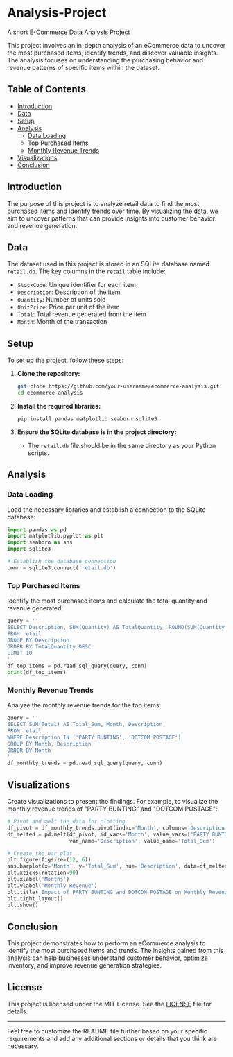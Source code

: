 # Analysis-Project
A short E-Commerce Data Analysis Project

This project involves an in-depth analysis of an eCommerce data to uncover the most purchased items, identify trends, and discover valuable insights. The analysis focuses on understanding the purchasing behavior and revenue patterns of specific items within the dataset.

## Table of Contents

- [Introduction](#introduction)
- [Data](#data)
- [Setup](#setup)
- [Analysis](#analysis)
  - [Data Loading](#data-loading)
  - [Top Purchased Items](#top-purchased-items)
  - [Monthly Revenue Trends](#monthly-revenue-trends)
- [Visualizations](#visualizations)
- [Conclusion](#conclusion)

## Introduction

The purpose of this project is to analyze retail data to find the most purchased items and identify trends over time. By visualizing the data, we aim to uncover patterns that can provide insights into customer behavior and revenue generation.

## Data

The dataset used in this project is stored in an SQLite database named `retail.db`. The key columns in the `retail` table include:

- `StockCode`: Unique identifier for each item
- `Description`: Description of the item
- `Quantity`: Number of units sold
- `UnitPrice`: Price per unit of the item
- `Total`: Total revenue generated from the item
- `Month`: Month of the transaction

## Setup

To set up the project, follow these steps:

1. **Clone the repository:**

   ```bash
   git clone https://github.com/your-username/ecommerce-analysis.git
   cd ecommerce-analysis
   ```

2. **Install the required libraries:**

   ```bash
   pip install pandas matplotlib seaborn sqlite3
   ```

3. **Ensure the SQLite database is in the project directory:**

   - The `retail.db` file should be in the same directory as your Python scripts.

## Analysis

### Data Loading

Load the necessary libraries and establish a connection to the SQLite database:

```python
import pandas as pd
import matplotlib.pyplot as plt
import seaborn as sns
import sqlite3

# Establish the database connection
conn = sqlite3.connect('retail.db')
```

### Top Purchased Items

Identify the most purchased items and calculate the total quantity and revenue generated:

```python
query = '''
SELECT Description, SUM(Quantity) AS TotalQuantity, ROUND(SUM(Quantity * UnitPrice), 2) AS TotalRevenue
FROM retail
GROUP BY Description
ORDER BY TotalQuantity DESC
LIMIT 10
'''
df_top_items = pd.read_sql_query(query, conn)
print(df_top_items)
```

### Monthly Revenue Trends

Analyze the monthly revenue trends for the top items:

```python
query = '''
SELECT SUM(Total) AS Total_Sum, Month, Description 
FROM retail 
WHERE Description IN ('PARTY BUNTING', 'DOTCOM POSTAGE') 
GROUP BY Month, Description
ORDER BY Month
'''
df_monthly_trends = pd.read_sql_query(query, conn)
```

## Visualizations

Create visualizations to present the findings. For example, to visualize the monthly revenue trends of "PARTY BUNTING" and "DOTCOM POSTAGE":

```python
# Pivot and melt the data for plotting
df_pivot = df_monthly_trends.pivot(index='Month', columns='Description', values='Total_Sum').reset_index()
df_melted = pd.melt(df_pivot, id_vars='Month', value_vars=['PARTY BUNTING', 'DOTCOM POSTAGE'], 
                    var_name='Description', value_name='Total_Sum')

# Create the bar plot
plt.figure(figsize=(12, 6))
sns.barplot(x='Month', y='Total_Sum', hue='Description', data=df_melted)
plt.xticks(rotation=90)
plt.xlabel('Months')
plt.ylabel('Monthly Revenue')
plt.title('Impact of PARTY BUNTING and DOTCOM POSTAGE on Monthly Revenue')
plt.tight_layout()
plt.show()
```

## Conclusion

This project demonstrates how to perform an eCommerce analysis to identify the most purchased items and trends. The insights gained from this analysis can help businesses understand customer behavior, optimize inventory, and improve revenue generation strategies.

## License

This project is licensed under the MIT License. See the [LICENSE](LICENSE) file for details.

---

Feel free to customize the README file further based on your specific requirements and add any additional sections or details that you think are necessary.
